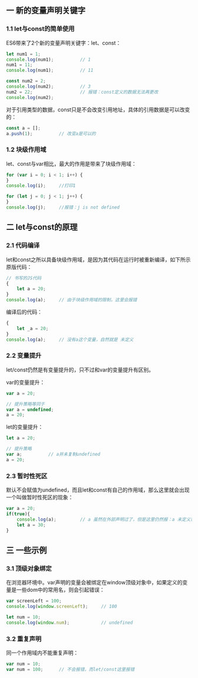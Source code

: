## 一 新的变量声明关键字

### 1.1 let与const的简单使用

ES6带来了2个新的变量声明关键字：let、const：
```js
let num1 = 1;
console.log(num1);          // 1
num1 = 11;
console.log(num1);          // 11

const num2 = 2;
console.log(num2);          // 3
num2 = 22;                  // 报错：const定义的数据无法再更改
console.log(num2);
```

对于引用类型的数据，const只是不会改变引用地址，具体的引用数据是可以改变的：
```js
const a = [];
a.push(1);          // 改变a是可以的
```

### 1.2 块级作用域

let、const与var相比，最大的作用是带来了块级作用域：
```js
for (var i = 0; i < 1; i++) {
}
console.log(i);     //打印1

for (let j = 0; j < 1; j++) {
}
console.log(j);     //报错：j is not defined
```

## 二 let与const的原理

### 2.1 代码编译

let和const之所以具备块级作用域，是因为其代码在运行时被重新编译，如下所示原版代码：
```js
// 书写的JS代码
{
    let a = 20;
}
console.log(a);     // 由于块级作用域的限制，这里会报错
```

编译后的代码：
```js
{
    let _a = 20;
}
console.log(a);     // 没有a这个变量，自然就是 未定义
```

### 2.2 变量提升

let/const仍然是有变量提升的，只不过和var的变量提升有区别。  

var的变量提升：
```js
var a = 20;

// 提升策略等同于
var a = undefined;
a = 20;
```

let的变量提升：
```js
let a = 20;

// 提升策略
var a;          // a并未复制undefined
a = 20;         
```

### 2.3 暂时性死区

默认不会赋值为undefined，而且let和const有自己的作用域，那么这里就会出现一个叫做暂时性死区的现象：
```js
var a = 20;
if(true){
    console.log(a);         // a 虽然在外部声明过了，但是这里仍然报：a 未定义错误！
    let a = 30;
}
```

## 三 一些示例

### 3.1 顶级对象绑定

在浏览器环境中。var声明的变量会被绑定在window顶级对象中，如果定义的变量是一些dom中的常用名，则会引起错误：
```js
var screenLeft = 100;
console.log(window.screenLeft);     // 100

let num = 10;
console.log(window.num);            // undefined
```

### 3.2 重复声明

同一个作用域内不能重复声明：
```js
var num = 10;
var num = 100;      // 不会报错，而let/const这里报错
```